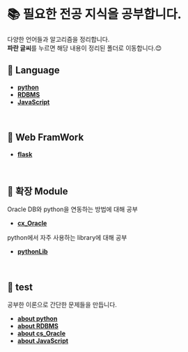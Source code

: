 # 📚 필요한 전공 지식을 공부합니다.
다양한 언어들과 알고리즘을 정리합니다.  
**파란 글씨**를 누르면 해당 내용이 정리된 폴더로 이동합니다.😊
<br>


## 📂 Language
- [**python**](./python)
- [**RDBMS**](./RDBMS)
- [**JavaScript**](./JavaScript)

<br>

## :closed_book: Web FramWork
- [**flask**](./Flask)

<br>

## :orange_book: 확장 Module
Oracle DB와 python을 연동하는 방법에 대해 공부
- [**cx_Oracle**](./cx_Oracle) 

python에서 자주 사용하는 library에 대해 공부
- [**pythonLib**](./pythonLib)

<br>

## 📝 test
공부한 이론으로 간단한 문제들을 만듭니다.
- [**about python**](./test/python)
- [**about RDBMS**](./test/RDBMS)
- [**about cs_Oracle**](./test/cx_Oracle)
- [**about JavaScript**](./test/JavaScript)

